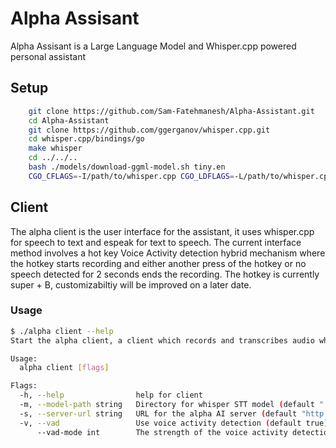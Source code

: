 # Alpha Assisant

Alpha Assisant is a Large Language Model and Whisper.cpp powered personal assistant

## Setup
```bash
    git clone https://github.com/Sam-Fatehmanesh/Alpha-Assistant.git
    cd Alpha-Assistant
    git clone https://github.com/ggerganov/whisper.cpp.git
    cd whisper.cpp/bindings/go
    make whisper
    cd ../../..
    bash ./models/download-ggml-model.sh tiny.en
    CGO_CFLAGS=-I/path/to/whisper.cpp CGO_LDFLAGS=-L/path/to/whisper.cpp go build -o alpha
```
## Client
The alpha client is the user interface for the assistant, it uses whisper.cpp for speech to text and espeak for text to speech. The current interface method involves a hot key Voice Activity detection hybrid mechanism where the hotkey starts recording and either another press of the hotkey or no speech detected for 2 seconds ends the recording. The hotkey is currently super + B, customizabiltiy will be improved on a later date.

### Usage
```bash
$ ./alpha client --help
Start the alpha client, a client which records and transcribes audio which is then sent to the alpha server.

Usage:
  alpha client [flags]

Flags:
  -h, --help                help for client
  -m, --model-path string   Directory for whisper STT model (default "./whisper.cpp/models/ggml-tiny.en.bin")
  -s, --server-url string   URL for the alpha AI server (default "http://127.0.0.1:22589")
  -v, --vad                 Use voice activity detection (default true)
      --vad-mode int        The strength of the voice activity detection, from 0, most sensitive, to 3, least sensitive (default 1)
```